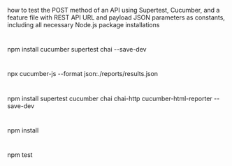 how to test the POST method of an API using Supertest, Cucumber, and a feature file with REST API URL and payload JSON parameters as constants, including all necessary Node.js package installations

#
npm install cucumber supertest chai --save-dev
#
npx cucumber-js --format json:./reports/results.json

#
npm install supertest cucumber chai chai-http cucumber-html-reporter --save-dev
#
npm install
#
npm test